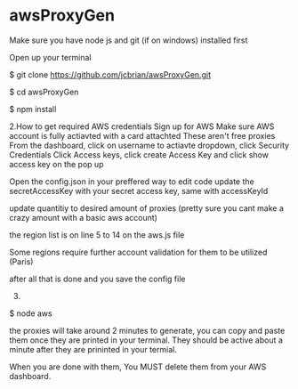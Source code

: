 # awsProxyGen

Make sure you have node js and git (if on windows) installed first

Open up your terminal 

$ git clone https://github.com/jcbrian/awsProxyGen.git

$ cd awsProxyGen

$ npm install 


2.How to get required AWS credentials 
Sign up for AWS
Make sure AWS account is fully actiavted with a card attachted
These aren't free proxies
From the dashboard, click on username to actiavte dropdown, click Security Credentials
Click Access keys, click create Access Key and click show access key on the pop up

Open the config.json in your preffered way to edit code
update the secretAccessKey with your secret access key, same with accessKeyId

update quantitiy to desired amount of proxies (pretty sure you cant make a crazy amount with a basic aws account)

the region list is on line 5 to 14 on the aws.js file 

Some regions require further account validation for them to be utilized
(Paris)

after all that is done and you save the config file 



3.
$ node aws

the proxies will take around 2 minutes to generate, you can copy and paste them once they are printed in your terminal.
They should be active about a minute after they are prininted in your termial.


When you are done with them, You MUST delete them from your AWS dashboard.






 
